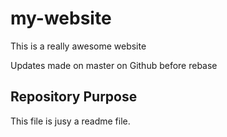 # my-website

This is a really awesome website

Updates made on master on Github before rebase

## Repository Purpose

This file is jusy a readme file.
